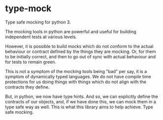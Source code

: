 # type-mock

Type safe mocking for python 3.

The mocking tools in python are powerful and useful for building independent tests at various levels.

However, it is possible to build mocks which do not conform to the actual behaviour or contract defined by the things they are mocking. Or, for them to be initially correct, and then to go out of sync with actual behaviour and for tests to remain green.

This is not a symptom of the mocking tools being "bad" per say, it is a symptom of dynamically typed languages. We do not have compile time protections for us doing things with things which do not align with the contracts they define.

But, in python, we now have type hints. And so, we can explicitly define the contracts of our objects, and, if we have done this, we can mock them in a type safe way as well. This is what this library aims to help achieve. Type safe mocking.


